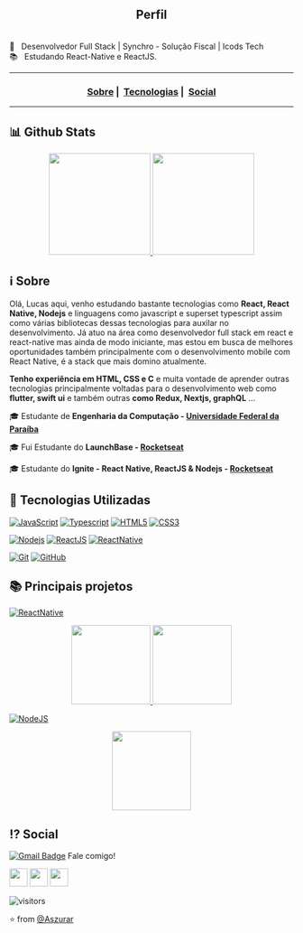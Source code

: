 <h2 align="center">Perfil</h2>

 <br/> :purple_heart: &nbsp; Desenvolvedor Full Stack | Synchro - Solução Fiscal | Icods Tech
 <br/> 📚 &nbsp; Estudando React-Native e ReactJS.
 
___

<h3 align="center">
  <a href="#information_source-sobre">Sobre</a>&nbsp;|&nbsp;
 <a href="#rocket-tecnologias-utilizadas">Tecnologias</a>&nbsp;|&nbsp; 
 <a href="#interrobang-motivo">Social</a>

___

## 📊 Github Stats 
<p align="center">
<a href="https://github.com/Aszurar?tab=repositories">
  <img height="180em" src="https://github-readme-stats.vercel.app/api?username=Aszurar&theme=highcontrast&show_icons=true&include_all_commits=true&count_private=true" />
  <img height="180em" src="https://github-readme-stats.vercel.app/api/top-langs/?username=Aszurar&theme=highcontrast&layout=compact&langs_count=10" />
 </a>
</p>

## :information_source: Sobre
  Olá, Lucas aqui, venho estudando bastante tecnologias como **React, React Native, Nodejs** e linguagens como javascript e superset typescript assim como várias bibliotecas dessas tecnologias para auxilar no desenvolvimento. Já atuo na área como desenvolvedor full stack em react e react-native mas ainda de modo iniciante, mas estou em busca de melhores oportunidades também principalmente com o desenvolvimento mobile com React Native, é a stack que mais domino atualmente.
  
  **Tenho experiência em HTML, CSS e C** e muita vontade de aprender outras tecnologias principalmente voltadas para o desenvolvimento web como **flutter, swift ui** e também outras **como Redux, Nextjs, graphQL** ...

🎓 Estudante de **Engenharia da Computação - [Universidade Federal da Paraíba](https://www.ufpb.br/)**
 
🎓 Fui Estudante do **LaunchBase - [Rocketseat](https://rocketseat.com.br/launchbase)**

🎓 Estudante do **Ignite - React Native, ReactJS & Nodejs - [Rocketseat](https://rocketseat.com.br/ignite)**


## :rocket: Tecnologias Utilizadas

[![JavaScript](https://img.shields.io/badge/-JavaScript-white?style=flat&logo=javascript&link=https://github.com/Aszurar)](https://github.com/Aszurar) [![Typescript](https://img.shields.io/badge/-Typescript-white?style=?style=flat-square&logo=typescript&link=https://github.com/Aszurar)](https://github.com/Aszurar) [![HTML5](https://img.shields.io/badge/-HTML5-E34F26?style=flat&logo=html5&logoColor=white&link=https://github.com/Aszurar)](https://github.com/Aszurar) [![CSS3](https://img.shields.io/badge/-CSS3-1572B6?style=flat&logo=css3&link=https://github.com/Aszurar)](https://github.com/Aszurar) 


[![Nodejs](https://img.shields.io/badge/-Nodejs-black?style=flat&logo=Node.js&link=https://github.com/Aszurar)](https://github.com/Aszurar) [![ReactJS](https://img.shields.io/badge/-ReactJS-black?style=flat&logo=react&link=https://github.com/Aszurar)](https://github.com/Aszurar)  [![ReactNative](https://img.shields.io/badge/-ReactNative-black?style=flat&logo=react&link=https://github.com/Aszurar)](https://github.com/Aszurar)

[![Git](https://img.shields.io/badge/-Git-black?style=flat&logo=git&link=https://github.com/Aszurar)](https://github.com/Aszurar)  [![GitHub](https://img.shields.io/badge/-GitHub-181717?style=flat&logo=github&link=https://github.com/Aszurar)](https://github.com/Aszurar)
 
 ## 📚 Principais projetos
  
  [![ReactNative](https://img.shields.io/badge/-ReactNative-black?style=flat&logo=react&link=https://github.com/Aszurar)](https://github.com/Aszurar)
 <p align="center">
  <a href="https://github.com/Aszurar/pokedev">
    <img height="140em" src="https://github-readme-stats.vercel.app/api/pin/?username=Aszurar&theme=highcontrast&repo=pokedev" />
     </a>
   <a href="https://github.com/Aszurar/Rentx">
   <img height="140em" src="https://github-readme-stats.vercel.app/api/pin/?username=Aszurar&theme=highcontrast&repo=Rentx" />
   </a>
 </p>
 
   [![NodeJS](https://img.shields.io/badge/-Nodejs-black?style=flat&logo=Node&link=https://github.com/Aszurar)](https://github.com/Aszurar)
 <p align="center">
  <a href="https://github.com/Aszurar/nodejs-concepts-challange-gostack">
    <img height="140em" src="https://github-readme-stats.vercel.app/api/pin/?username=Aszurar&theme=highcontrast&repo=nodejs-concepts-challange-gostack" />
  </a>
 </p>



## :interrobang: Social

[![Gmail Badge](https://img.shields.io/badge/-lms.souza39@gmail.com-c14438?style=flat-square&logo=Gmail&logoColor=white&link=mailto:lms.souza39@gmail.com)](mailto:lms.souza39@gmail.com) Fale comigo! 


<a href="https://www.instagram.com/lucazura/"><img src="https://www.vectorlogo.zone/logos/instagram/instagram-icon.svg" width="32px" height="32px"></a>        <a href="https://www.facebook.com/lucas.delima.549436"><img src="https://i.ibb.co/zmYNW4p/facebook.png" width="32px" height="32px"></a>        <a href="https://www.linkedin.com/in/lucas-de-lima-azsura//"><img src="https://i.ibb.co/Kx2GSrT/linkedin.png" width="32px" height="32px"></a> 

 ![visitors](https://visitor-badge.laobi.icu/badge?page_id=Aszurar)
 
⭐️ from [@Aszurar](https://github.com/Aszurar)

